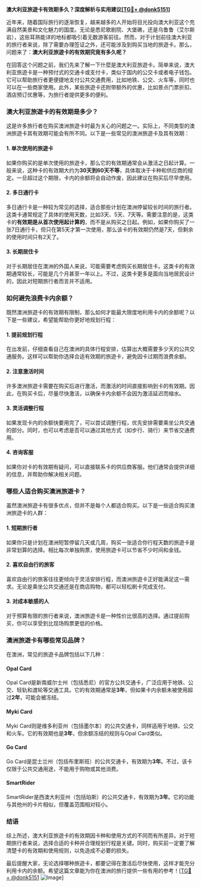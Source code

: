 **澳大利亚旅遊卡有效期多久？深度解析与实用建议[[TG💪+ @donk5151](https://t.me/s/donk5151)]**

近年来，随着国际旅行的逐渐恢复，越来越多的人开始将目光投向澳大利亚这个充满自然美景和文化魅力的国度。无论是悉尼歌剧院、大堡礁，还是乌鲁鲁（艾尔斯岩），这些耳熟能详的地标都吸引着无数游客前往。然而，对于计划前往澳大利亚的旅行者来说，除了需要办理签证之外，还可能涉及到购买当地的旅遊卡。那么，问题来了：**澳大利亚旅遊卡的有效期究竟有多久呢？**

在回答这个问题之前，我们先来了解一下什麼是澳大利亚旅遊卡。简单来说，澳大利亚旅遊卡是一种预付式的交通卡或支付卡，类似于国内的公交卡或者电子钱包。它可以帮助旅行者更便捷地支付公共交通费用，比如地铁、公交、火车等，同时也可以在一些商家使用。此外，某些旅遊卡还附带额外的优惠，比如景点门票折扣、酒店预订优惠等，为旅行者提供更多的便利。

### **澳大利亚旅遊卡的有效期是多少？**

这是许多旅行者在购买澳洲旅遊卡时最为关心的问题之一。实际上，不同类型的澳洲旅遊卡其有效期可能会有所不同。以下是一些常见的澳洲旅遊卡及其有效期：

#### **1. 单次使用的旅遊卡**
如果你购买的是单次使用的旅遊卡，那么它的有效期通常会从激活之日起计算。一般来说，这种卡的有效期大约为**30天到60天不等**，具体取决于卡种和供应商的规定。一旦超过这个期限，卡内的余额将会自动作废，因此建议在购买后尽早使用。

#### **2. 多日通行卡**
多日通行卡是一种较为常见的选择，适合那些计划在澳洲停留较长时间的旅行者。这类卡通常规定了具体的使用天数，比如3天、5天、7天等。需要注意的是，这类卡的**有效期是从首次使用起计算的**，而不是从购买之日起。例如，如果你购买了一张7日通行卡，但只在第5天才第一次使用，那么该卡的有效期仍然是7天，但剩余的使用时间只有2天了。

#### **3. 长期居住卡**
对于长期居住在澳洲的外国人来说，可能需要考虑购买长期居住卡。这类卡的有效期通常较长，可能是几个月甚至一年以上。不过，这类卡更多是面向当地居民设计的，因此对短期旅行者而言并不适用。

### **如何避免浪费卡内余额？**

既然澳洲旅遊卡的有效期有限制，那么如何才能最大限度地利用卡内的余额呢？以下是一些建议，希望能帮助你更好地规划行程：

#### **1. 提前规划行程**
在出发前，仔细查看自己在澳洲的具体行程安排，估算出大概需要多少天的公共交通服务。这样可以帮助你选择合适有效期的旅遊卡，避免因卡过期而浪费余额。

#### **2. 注意激活时间**
许多澳洲旅遊卡需要在购买后进行激活，而激活的时间直接影响到卡的有效期。因此，在购买卡后，尽量尽快激活，以确保卡内余额不会因为激活延迟而缩水。

#### **3. 灵活调整行程**
如果发现卡内的余额快要用完了，可以尝试调整行程，优先安排需要乘坐公共交通的部分。同时，也可以考虑是否可以通过其他方式（如步行、骑行）来节省交通费用。

#### **4. 咨询客服**
如果你对卡的有效期有疑问，可以直接联系卡的供应商客服。他们通常会提供详细的信息，并帮助你解决相关问题。

### **哪些人适合购买澳洲旅遊卡？**

虽然澳洲旅遊卡有很多优点，但并不是每个人都适合购买。以下是一些适合购买澳洲旅遊卡的人群：

#### **1. 短期旅行者**
如果你只是计划在澳洲短暂停留几天或几周，购买一张适合你行程天数的旅遊卡是非常划算的选择。相比每次单独购票，使用旅遊卡可以节省不少时间和金钱。

#### **2. 喜欢自由行的旅客**
喜欢自由行的旅客往往更倾向于灵活安排行程，而澳洲旅遊卡正好能满足这一需求。无论是乘坐公共交通还是在商店购物，都可以轻松刷卡完成支付。

#### **3. 对成本敏感的人**
对于预算有限的旅行者来说，澳洲旅遊卡是一种性价比很高的选择。通过提前购买，你可以享受到比现场购票更低的价格。

### **澳洲旅遊卡有哪些常见品牌？**

在澳洲，常见的旅遊卡品牌包括以下几种：

#### **Opal Card**
Opal Card是新南威尔士州（包括悉尼）的官方公共交通卡，广泛应用于地铁、公交、轻轨和渡轮等交通工具。它的有效期通常是**3年**，但如果卡内余额未被使用超过**2年**，可能会被冻结。

#### **Myki Card**
Myki Card则是维多利亚州（包括墨尔本）的公共交通卡，同样适用于地铁、公交和火车。它的有效期也是**3年**，但余额冻结的规则与Opal Card类似。

#### **Go Card**
Go Card是昆士兰州（包括布里斯班）的公共交通卡，有效期为**3年**。不过，该卡仅限于公共交通用途，不能用于购物或其他消费。

#### **SmartRider**
SmartRider是西澳大利亚州（包括珀斯）的公共交通卡，有效期为**3年**。它的功能与其他州的卡片相似，但覆盖范围相对较小。

### **结语**

综上所述，澳大利亚旅遊卡的有效期因卡种和使用方式的不同而有所差异。对于短期旅行者来说，选择合适的卡种并合理规划行程是关键。同时，购买前一定要了解清楚卡的有效期和使用规则，以免造成不必要的损失。

最后提醒大家，无论选择哪种旅遊卡，都要记得在激活后尽快使用，这样才能充分利用卡内的余额。希望这篇文章能为你在澳洲的旅行提供一些有用的参考！[[TG💪+ @donk5151](https://t.me/s/donk5151) ![Image](https://i.postimg.cc/rwNCRYN7/Snipaste-2025-04-30-17-27-05.png)]